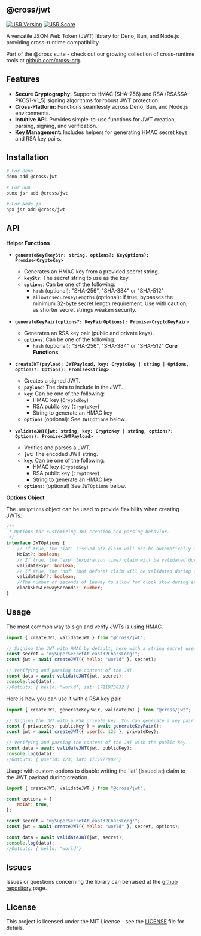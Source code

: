 ## @cross/jwt

[![JSR Version](https://jsr.io/badges/@cross/jwt)](https://jsr.io/@cross/jwt)
[![JSR Score](https://jsr.io/badges/@cross/jwt/score)](https://jsr.io/@cross/jwt/score)

A versatile JSON Web Token (JWT) library for Deno, Bun, and Node.js providing cross-runtime compatibility.

Part of the @cross suite - check out our growing collection of cross-runtime tools at
[github.com/cross-org](https://github.com/cross-org).

## Features

- **Secure Cryptography:** Supports HMAC (SHA-256) and RSA (RSASSA-PKCS1-v1_5) signing algorithms for robust JWT
  protection.
- **Cross-Platform:** Functions seamlessly across Deno, Bun, and Node.js environments.
- **Intuitive API:** Provides simple-to-use functions for JWT creation, parsing, signing, and verification.
- **Key Management:** Includes helpers for generating HMAC secret keys and RSA key pairs.

## Installation

```bash
# For Deno
deno add @cross/jwt

# For Bun
bunx jsr add @cross/jwt

# For Node.js
npx jsr add @cross/jwt
```

## API

**Helper Functions**

- **`generateKey(keyStr: string, options?: KeyOptions): Promise<CryptoKey>`**
  - Generates an HMAC key from a provided secret string.
  - **`keyStr`**: The secret string to use as the key.
  - **`options`**: Can be one of the following:
    - `hash` (optional): "SHA-256", "SHA-384" or "SHA-512"
    - `allowInsecureKeyLengths` (optional): If true, bypasses the minimum 32-byte secret length requirement. Use with
      caution, as shorter secret strings weaken security.

- **`generateKeyPair(options?: KeyPairOptions): Promise<CryptoKeyPair>`**
  - Generates an RSA key pair (public and private keys).
  - **`options`**: Can be one of the following:
    - `hash` (optional): "SHA-256", "SHA-384" or "SHA-512" **Core Functions**

- **`createJWT(payload: JWTPayload, key: CryptoKey | string | Options, options?: Options): Promise<string>`**
  - Creates a signed JWT.
  - **`payload`**: The data to include in the JWT.
  - **`key`**: Can be one of the following:
    - HMAC key (`CryptoKey`)
    - RSA public key (`CryptoKey`)
    - String to generate an HMAC key
  - **`options`** (optional): See `JWTOptions` below.

- **`validateJWT(jwt: string, key: CryptoKey | string, options?: Options): Promise<JWTPayload>`**
  - Verifies and parses a JWT.
  - **`jwt`**: The encoded JWT string.
  - **`key`**: Can be one of the following:
    - HMAC key (`CryptoKey`)
    - RSA public key (`CryptoKey`)
    - String to generate an HMAC key
  - **`options`:** (optional) See `JWTOptions` below.

**Options Object**

The `JWTOptions` object can be used to provide flexibility when creating JWTs:

```typescript
/**
 * Options for customizing JWT creation and parsing behavior.
 */
interface JWTOptions {
    // If true, the 'iat' (issued at) claim will not be automatically added to the JWT payload during creation.
    NoIat?: boolean;
    // If true, the 'exp' (expiration time) claim will be validated during creation and parsing.
    validateExp?: boolean;
    // If true, the 'nbf' (not before) claim will be validated during creation and parsing.
    validateNbf?: boolean;
    //The number of seconds of leeway to allow for clock skew during expiration validation. (Default: 60)
    clockSkewLeewaySeconds?: number;
}
```

## Usage

The most common way to sign and verify JWTs is using HMAC.

```javascript
import { createJWT, validateJWT } from "@cross/jwt";

// Signing the JWT with HMAC by default, here with a string secret used to generate a key.
const secret = "mySuperSecretAtLeast32CharsLong!";
const jwt = await createJWT({ hello: "world" }, secret);

// Verifying and parsing the content of the JWT.
const data = await validateJWT(jwt, secret);
console.log(data);
//Outputs: { hello: "world", iat: 1711973832 }
```

Here is how you can use it with a RSA key pair.

```javascript
import { createJWT, generateKeyPair, validateJWT } from "@cross/jwt";

// Signing the JWT with a RSA private key. You can generate a key pair with the generateKeyPair() helper function.
const { privateKey, publicKey } = await generateKeyPair();
const jwt = await createJWT({ userId: 123 }, privateKey);

// Verifying and parsing the content of the JWT with the public key.
const data = await validateJWT(jwt, publicKey);
console.log(data);
//Outputs: { userId: 123, iat: 1711977982 }
```

Usage with custom options to disable writing the 'iat' (issued at) claim to the JWT payload during creation.

```javascript
import { createJWT, validateJWT } from "@cross/jwt";

const options = {
    NoIat: true,
};

const secret = "mySuperSecretAtLeast32CharsLong!";
const jwt = await createJWT({ hello: "world" }, secret, options);

const data = await validateJWT(jwt, secret);
console.log(data);
//Outputs: { hello: "world"}
```

## Issues

Issues or questions concerning the library can be raised at the
[github repository](https://github.com/cross-org/jwt/issues) page.

## License

This project is licensed under the MIT License - see the [LICENSE](LICENSE) file for details.
